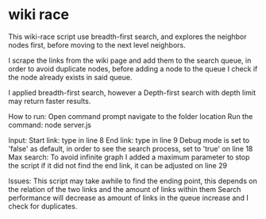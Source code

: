wiki race
================

 This wiki-race script use breadth-first search, and explores the neighbor nodes first, before moving to the next level neighbors.

 I scrape the links from the wiki page and add them to the search queue, in order to avoid duplicate nodes, before adding a node to the queue I check if the node already exists in said queue.

 I applied breadth-first search, however a Depth-first search with depth limit may return faster results.  

 			
How to run:
Open command prompt navigate to the folder location
Run the command: node server.js

Input:
Start link: type in line 8
End link: type in line 9
Debug mode is set to 'false' as default, in order to see the search process, set to 'true' on line 18 
Max search: To avoid infinite graph I added a maximum parameter to stop the script if it did not find the end link, it can be adjusted on line 29

Issues:
This script may take awhile to find the ending point, this depends on the relation of the two links and the amount of links within them
Search performance will decrease as amount of links in the queue increase and I check for duplicates.






